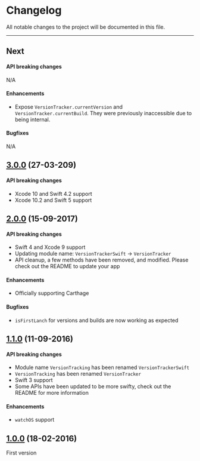 # Changelog

All notable changes to the project will be documented in this file.

---

## Next

#### API breaking changes

N/A

#### Enhancements

- Expose `VersionTracker.currentVersion` and `VersionTracker.currentBuild`. They were previously inaccessible due to
being internal.

#### Bugfixes

N/A

## [3.0.0](https://github.com/tbaranes/VersionTrackerSwift/releases/tag/3.0.0) (27-03-209)

#### API breaking changes

- Xcode 10 and Swift 4.2 support
- Xcode 10.2 and Swift 5 support

## [2.0.0](https://github.com/tbaranes/VersionTrackerSwift/releases/tag/2.0.0) (15-09-2017)

#### API breaking changes

- Swift 4 and Xcode 9 support
- Updating module name: `VersionTrackerSwift` -> `VersionTracker`
- API cleanup, a few methods have been removed, and modified. Please check out the README to update your app

#### Enhancements

- Officially supporting Carthage

#### Bugfixes

- `isFirstLanch` for versions and builds are now working as expected

## [1.1.0](https://github.com/tbaranes/VersionTrackerSwift/releases/tag/1.1.0) (11-09-2016)

#### API breaking changes

- Module name `VersionTracking` has been renamed `VersionTrackerSwift`
- `VersionTracking` has been renamed `VersionTracker`
- Swift 3 support
- Some APIs have been updated to be more swifty, check out the README for more information

#### Enhancements

- `watchOS` support

## [1.0.0](https://github.com/tbaranes/VersionTrackerSwift/releases/tag/1.0) (18-02-2016)

First version
